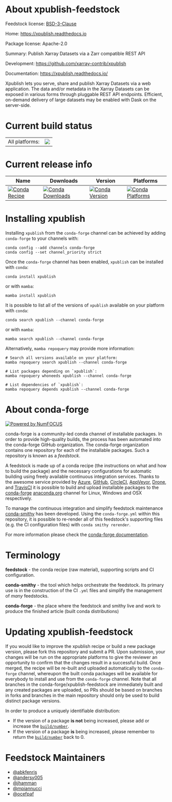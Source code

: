 About xpublish-feedstock
========================

Feedstock license: [BSD-3-Clause](https://github.com/conda-forge/xpublish-feedstock/blob/main/LICENSE.txt)

Home: https://xpublish.readthedocs.io

Package license: Apache-2.0

Summary: Publish Xarray Datasets via a Zarr compatible REST API

Development: https://github.com/xarray-contrib/xpublish

Documentation: https://xpublish.readthedocs.io/

Xpublish lets you serve, share and publish Xarray Datasets via a web application.
The data and/or metadata in the Xarray Datasets can be exposed in various forms
through pluggable REST API endpoints. Efficient, on-demand delivery of large
datasets may be enabled with Dask on the server-side.


Current build status
====================


<table><tr><td>All platforms:</td>
    <td>
      <a href="https://dev.azure.com/conda-forge/feedstock-builds/_build/latest?definitionId=9161&branchName=main">
        <img src="https://dev.azure.com/conda-forge/feedstock-builds/_apis/build/status/xpublish-feedstock?branchName=main">
      </a>
    </td>
  </tr>
</table>

Current release info
====================

| Name | Downloads | Version | Platforms |
| --- | --- | --- | --- |
| [![Conda Recipe](https://img.shields.io/badge/recipe-xpublish-green.svg)](https://anaconda.org/conda-forge/xpublish) | [![Conda Downloads](https://img.shields.io/conda/dn/conda-forge/xpublish.svg)](https://anaconda.org/conda-forge/xpublish) | [![Conda Version](https://img.shields.io/conda/vn/conda-forge/xpublish.svg)](https://anaconda.org/conda-forge/xpublish) | [![Conda Platforms](https://img.shields.io/conda/pn/conda-forge/xpublish.svg)](https://anaconda.org/conda-forge/xpublish) |

Installing xpublish
===================

Installing `xpublish` from the `conda-forge` channel can be achieved by adding `conda-forge` to your channels with:

```
conda config --add channels conda-forge
conda config --set channel_priority strict
```

Once the `conda-forge` channel has been enabled, `xpublish` can be installed with `conda`:

```
conda install xpublish
```

or with `mamba`:

```
mamba install xpublish
```

It is possible to list all of the versions of `xpublish` available on your platform with `conda`:

```
conda search xpublish --channel conda-forge
```

or with `mamba`:

```
mamba search xpublish --channel conda-forge
```

Alternatively, `mamba repoquery` may provide more information:

```
# Search all versions available on your platform:
mamba repoquery search xpublish --channel conda-forge

# List packages depending on `xpublish`:
mamba repoquery whoneeds xpublish --channel conda-forge

# List dependencies of `xpublish`:
mamba repoquery depends xpublish --channel conda-forge
```


About conda-forge
=================

[![Powered by
NumFOCUS](https://img.shields.io/badge/powered%20by-NumFOCUS-orange.svg?style=flat&colorA=E1523D&colorB=007D8A)](https://numfocus.org)

conda-forge is a community-led conda channel of installable packages.
In order to provide high-quality builds, the process has been automated into the
conda-forge GitHub organization. The conda-forge organization contains one repository
for each of the installable packages. Such a repository is known as a *feedstock*.

A feedstock is made up of a conda recipe (the instructions on what and how to build
the package) and the necessary configurations for automatic building using freely
available continuous integration services. Thanks to the awesome service provided by
[Azure](https://azure.microsoft.com/en-us/services/devops/), [GitHub](https://github.com/),
[CircleCI](https://circleci.com/), [AppVeyor](https://www.appveyor.com/),
[Drone](https://cloud.drone.io/welcome), and [TravisCI](https://travis-ci.com/)
it is possible to build and upload installable packages to the
[conda-forge](https://anaconda.org/conda-forge) [anaconda.org](https://anaconda.org/)
channel for Linux, Windows and OSX respectively.

To manage the continuous integration and simplify feedstock maintenance
[conda-smithy](https://github.com/conda-forge/conda-smithy) has been developed.
Using the ``conda-forge.yml`` within this repository, it is possible to re-render all of
this feedstock's supporting files (e.g. the CI configuration files) with ``conda smithy rerender``.

For more information please check the [conda-forge documentation](https://conda-forge.org/docs/).

Terminology
===========

**feedstock** - the conda recipe (raw material), supporting scripts and CI configuration.

**conda-smithy** - the tool which helps orchestrate the feedstock.
                   Its primary use is in the construction of the CI ``.yml`` files
                   and simplify the management of *many* feedstocks.

**conda-forge** - the place where the feedstock and smithy live and work to
                  produce the finished article (built conda distributions)


Updating xpublish-feedstock
===========================

If you would like to improve the xpublish recipe or build a new
package version, please fork this repository and submit a PR. Upon submission,
your changes will be run on the appropriate platforms to give the reviewer an
opportunity to confirm that the changes result in a successful build. Once
merged, the recipe will be re-built and uploaded automatically to the
`conda-forge` channel, whereupon the built conda packages will be available for
everybody to install and use from the `conda-forge` channel.
Note that all branches in the conda-forge/xpublish-feedstock are
immediately built and any created packages are uploaded, so PRs should be based
on branches in forks and branches in the main repository should only be used to
build distinct package versions.

In order to produce a uniquely identifiable distribution:
 * If the version of a package **is not** being increased, please add or increase
   the [``build/number``](https://docs.conda.io/projects/conda-build/en/latest/resources/define-metadata.html#build-number-and-string).
 * If the version of a package **is** being increased, please remember to return
   the [``build/number``](https://docs.conda.io/projects/conda-build/en/latest/resources/define-metadata.html#build-number-and-string)
   back to 0.

Feedstock Maintainers
=====================

* [@abkfenris](https://github.com/abkfenris/)
* [@andersy005](https://github.com/andersy005/)
* [@jhamman](https://github.com/jhamman/)
* [@mpiannucci](https://github.com/mpiannucci/)
* [@ocefpaf](https://github.com/ocefpaf/)


